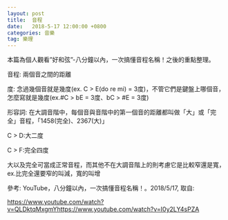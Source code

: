 ```yaml
---
layout: post
title:  音程
date:   2018-5-17 12:00:00 +0800
categories: 音樂
tag: 樂理
---
```



本篇為個人觀看”好和弦”-八分鐘以內，一次搞懂音程名稱！之後的重點整理。

音程: 兩個音之間的距離

度: 念過幾個音就是幾度(ex. C > E(do re mi) = 3度)，不管它們是鍵盤上哪個音，怎麼寫就是幾度(ex.#C > bE = 3度、bC > #E = 3度)

形容詞: 在大調音階中，每個音與音階中的第一個音的距離都叫做「大」或「完全」音程，「1458(完全)、2367(大)」

C > D:大二度

C > F:完全四度


大以及完全可當成正常音程，而其他不在大調音階上的則考慮它是比較窄還是寬，ex.比完全還要窄的叫減，寬的叫增


參考: YouTube，八分鐘以內，一次搞懂音程名稱！。2018/5/17, 取自:

https://www.youtube.com/watch?v=QLDktqMxgmYhttps://www.youtube.com/watch?v=I0y2LY4sPZA